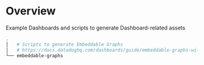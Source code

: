 # Overview

Example Dashboards and scripts to generate Dashboard-related assets

```bash
.
│   # Scripts to generate Embeddable Graphs
│   # https://docs.datadoghq.com/dashboards/guide/embeddable-graphs-with-template-variables
└── embeddable-graphs
```
